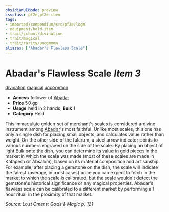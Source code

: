 ```yaml
---
obsidianUIMode: preview
cssclass: pf2e,pf2e-item
tags:
- imported/compendium/src/pf2e/logm
- equipment/held-item
- trait/school/divination
- trait/magical
- trait/rarity/uncommon
aliases: ["Abadar's Flawless Scale"]
---
```

# Abadar's Flawless Scale *Item 3*  
[divination](divination.md)  [magical](magical.md)  [uncommon](uncommon.md)  

- **Access** follower of [Abadar](../../setting/deities/abadar.md)
- **Price** 50 gp
- **Usage** held in 2 hands; **Bulk** 1
- **Category** Held

This immaculate golden set of merchant's scales is considered a divine instrument among [Abadar](../../setting/deities/abadar.md)'s most faithful. Unlike most scales, this one has only a single dish for placing small objects, and calculates value rather than weight. On the other side of the fulcrum, a steel arrow indicator points to various numbers engraved on the side of the scale. By placing an object of light Bulk onto the dish, you can determine its value in gold pieces in the market in which the scale was made (most of these scales are made in Katapesh or Absalom), based on its material composition and artisanship. For example, after placing a gemstone on the dish, the scale will indicate the fairest (average, in most cases) price you can expect to fetch in the market to which the scale is calibrated, but the scale wouldn't detect the gemstone's historical significance or any magical properties. Abadar's flawless scale can be calibrated to a different market by performing a 1-hour ritual in the proximity of that market.

*Source: Lost Omens: Gods & Magic p. 121*